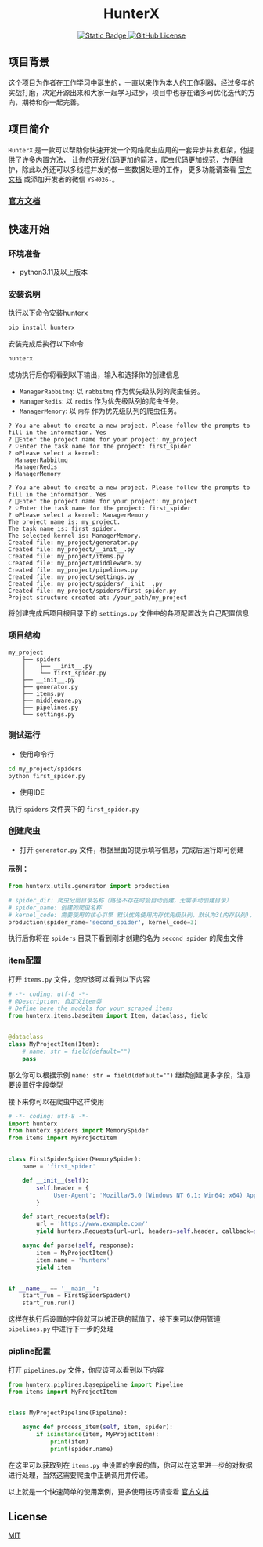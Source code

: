 <h1 align="center">HunterX</h1>
<p align="center">
    <a href="https://www.python.org/">
        <img alt="Static Badge" src="https://img.shields.io/badge/build-%3E%3D3.11-brightgreen?logo=python&logoColor=appveyor&logoSize=violet&label=python&labelColor=abcdef&color=blue&cacheSeconds=3600">
    </a>
    <a href="https://github.com/YSH0313/Hunter/LICENSE">
        <img alt="GitHub License" src="https://img.shields.io/github/license/YSH0313/Hunter?logo=appveyor&logoColor=violet&logoSize=auto&label=license&labelColor=abcdef&color=green&cacheSeconds=3600">
    </a>
</p>

## 项目背景

这个项目为作者在工作学习中诞生的，一直以来作为本人的工作利器，经过多年的实战打磨，决定开源出来和大家一起学习进步，项目中也存在诸多可优化迭代的方向，期待和你一起完善。

## 项目简介

`HunterX` 是一款可以帮助你快速开发一个网络爬虫应用的一套异步并发框架，他提供了许多内置方法，
让你的开发代码更加的简洁，爬虫代码更加规范，方便维护，除此以外还可以多线程并发的做一些数据处理的工作，
更多功能请查看 [官方文档](hunterx-docs.com) 或添加开发者的微信 `YSH026-`。

### [官方文档](hunterx-docs.com)

## 快速开始

### 环境准备

- python3.11及以上版本

### 安装说明

执行以下命令安装hunterx

```bash
pip install hunterx
```

安装完成后执行以下命令

```bash
hunterx
```

成功执行后你将看到以下输出，输入和选择你的创建信息

- `ManagerRabbitmq`: 以 `rabbitmq` 作为优先级队列的爬虫任务。
- `ManagerRedis`: 以 `redis` 作为优先级队列的爬虫任务。
- `ManagerMemory`: 以 `内存` 作为优先级队列的爬虫任务。

```text
? You are about to create a new project. Please follow the prompts to fill in the information. Yes
? 📁Enter the project name for your project: my_project
? 💡Enter the task name for the project: first_spider
? ⚙️Please select a kernel: 
  ManagerRabbitmq
  ManagerRedis
❯ ManagerMemory
```

```text
? You are about to create a new project. Please follow the prompts to fill in the information. Yes
? 📁Enter the project name for your project: my_project
? 💡Enter the task name for the project: first_spider
? ⚙️Please select a kernel: ManagerMemory
The project name is: my_project.
The task name is: first_spider.
The selected kernel is: ManagerMemory.
Created file: my_project/generator.py
Created file: my_project/__init__.py
Created file: my_project/items.py
Created file: my_project/middleware.py
Created file: my_project/pipelines.py
Created file: my_project/settings.py
Created file: my_project/spiders/__init__.py
Created file: my_project/spiders/first_spider.py
Project structure created at: /your_path/my_project
```

将创建完成后项目根目录下的 `settings.py` 文件中的各项配置改为自己配置信息

### 项目结构

```text
my_project
    ├── spiders
    │    ├── __init__.py
    │    └── first_spider.py
    ├── __init__.py
    ├── generator.py
    ├── items.py
    ├── middleware.py
    ├── pipelines.py
    └── settings.py
```

### 测试运行

- 使用命令行

```bash
cd my_project/spiders
python first_spider.py
```

- 使用IDE

执行 `spiders` 文件夹下的 `first_spider.py`

### 创建爬虫

- 打开 `generator.py` 文件，根据里面的提示填写信息，完成后运行即可创建

#### 示例：

```python
from hunterx.utils.generator import production

# spider_dir: 爬虫分层目录名称（路径不存在时会自动创建，无需手动创建目录）
# spider_name: 创建的爬虫名称
# kernel_code: 需要使用的核心引擎 默认优先使用内存优先级队列，默认为3(内存队列)，1为rabbitmq队列，2为redis队列
production(spider_name='second_spider', kernel_code=3)
```

执行后你将在 `spiders` 目录下看到刚才创建的名为 `second_spider` 的爬虫文件

### item配置

打开 `items.py` 文件，您应该可以看到以下内容

```python
# -*- coding: utf-8 -*-
# @Description: 自定义item类
# Define here the models for your scraped items
from hunterx.items.baseitem import Item, dataclass, field


@dataclass
class MyProjectItem(Item):
    # name: str = field(default="")
    pass
```

那么你可以根据示例 `name: str = field(default="")` 继续创建更多字段，注意要设置好字段类型

接下来你可以在爬虫中这样使用

```python
# -*- coding: utf-8 -*-
import hunterx
from hunterx.spiders import MemorySpider
from items import MyProjectItem


class FirstSpiderSpider(MemorySpider):
    name = 'first_spider'

    def __init__(self):
        self.header = {
            'User-Agent': 'Mozilla/5.0 (Windows NT 6.1; Win64; x64) AppleWebKit/537.36 (KHTML, like Gecko) Chrome/73.0.3683.86 Safari/537.36'
        }

    def start_requests(self):
        url = 'https://www.example.com/'
        yield hunterx.Requests(url=url, headers=self.header, callback=self.parse, level=1)

    async def parse(self, response):
        item = MyProjectItem()
        item.name = 'hunterx'
        yield item


if __name__ == '__main__':
    start_run = FirstSpiderSpider()
    start_run.run()

```

这样在执行后设置的字段就可以被正确的赋值了，接下来可以使用管道 `pipelines.py` 中进行下一步的处理

### pipline配置

打开 `pipelines.py` 文件，你应该可以看到以下内容

```python
from hunterx.piplines.basepipeline import Pipeline
from items import MyProjectItem


class MyProjectPipeline(Pipeline):

    async def process_item(self, item, spider):
        if isinstance(item, MyProjectItem):
            print(item)
            print(spider.name)
```

在这里可以获取到在 `items.py` 中设置的字段的值，你可以在这里进一步的对数据进行处理，当然这需要爬虫中正确调用并传递。

以上就是一个快速简单的使用案例，更多使用技巧请查看 [官方文档](hunterx-docs.com)

## License

[MIT](/LICENSE)
